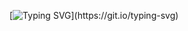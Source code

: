 [![Typing SVG](https://readme-typing-svg.demolab.com/?size=32&color=3B83BD&lines=Hey+Im+Jos!!+✨;)](https://git.io/typing-svg)

<!--
**Jos9199/Jos9199** is a ✨ _special_ ✨ repository because its `README.md` (this file) appears on your GitHub profile.

Here are some ideas to get you started:

- 🔭 I’m currently working on ...
- 🌱 I’m currently learning ...
- 👯 I’m looking to collaborate on ...
- 🤔 I’m looking for help with ...
- 💬 Ask me about ...
- 📫 How to reach me: ...
- 😄 Pronouns: ...
- ⚡ Fun fact: ...
-->
